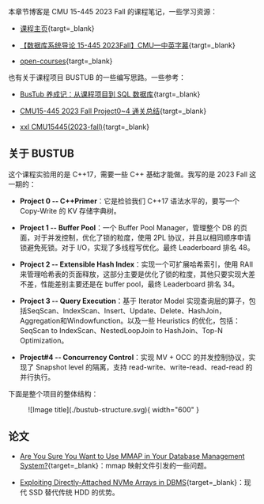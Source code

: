 

本章节博客是 CMU 15-445 2023 Fall 的课程笔记，一些学习资源：

- [课程主页](https://15445.courses.cs.cmu.edu/fall2023/){targt=_blank}

- [【数据库系统导论 15-445 2023Fall】CMU—中英字幕](https://www.bilibili.com/video/BV1Ex4y1p7bi?p=1&vd_source=0de771c86d90f02a6cab8152f6aa173f){targt=_blank}

- [open-courses](https://zhenghe.gitbook.io/open-courses/cmu-15-445-645-database-systems/relational-data-model){targt=_blank} 

也有关于课程项目 BUSTUB 的一些编写思路。一些参考：  

- [BusTub 养成记：从课程项目到 SQL 数据库](https://zhuanlan.zhihu.com/p/570917775){targt=_blank}


- [CMU15-445 2023 Fall Project0~4 通关总结](https://zhuanlan.zhihu.com/p/679980578){targt=_blank}

- [xxl CMU15445(2023-fall)](https://4ever-xxxl.github.io/categories/cmu154452023-fall/){targt=_blank}

## **关于 BUSTUB**

这个课程实验用的是 C++17，需要一些 C++ 基础才能做。我写的是 2023 Fall 这一期的：

- **Project 0 -- C++Primer**：它是检验我们 C++17 语法水平的，要写一个 Copy-Write 的 KV 存储字典树。

- **Project 1 -- Buffer Pool**：一个 Buffer Pool Manager，管理整个 DB 的页面，对于并发控制，优化了锁的粒度，使用 2PL 协议，并且以相同顺序申请锁避免死锁。对于 I/O，实现了多线程写优化。最终 Leaderboard 排名 48。

- **Project 2 -- Extensible Hash Index**：实现一个可扩展哈希索引，使用 RAII 来管理哈希表的页面释放，这部分主要是优化了锁的粒度，其他只要实现大差不差，性能差别主要还是在 buffer pool，最终 Leaderboard 排名 34。

- **Project 3 -- Query Execution**：基于 Iterator Model 实现查询层的算子，包括SeqScan、IndexScan、Insert、Update、Delete、HashJoin，Aggregation和Windowfunction。以及一些 Heuristics 的优化，包括：SeqScan to IndexScan、NestedLoopJoin to HashJoin、Top-N Optimization。

- **Project#4 -- Concurrency Control**：实现 MV + OCC 的并发控制协议，实现了 Snapshot level 的隔离，支持 read-write、write-read、read-read 的并行执行。

下面是整个项目的整体结构：

<figure markdown="span">
  ![Image title](./bustub-structure.svg){ width="600" }
</figure>

## **论文**

- [Are You Sure You Want to Use MMAP in Your Database Management System?](https://db.cs.cmu.edu/papers/2022/cidr2022-p13-crotty.pdf){target=_blank}：mmap 映射文件引发的一些问题。

- [Exploiting Directly-Attached NVMe Arrays in DBMS](https://www.cidrdb.org/cidr2020/papers/p16-haas-cidr20.pdf){target=_blank}：现代 SSD 替代传统 HDD 的优势。

